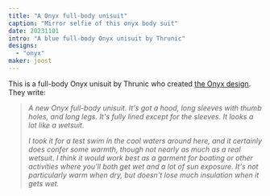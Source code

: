 ```yaml
---
title: "A Onyx full-body unisuit"
caption: "Mirror selfie of this onyx body suit"
date: 20231101
intro: "A blue full-body Onyx unisuit by Thrunic"
designs:
  - "onyx"
maker: joost
---
```


This is a full-body Onyx unisuit by Thrunic who created [the Onyx design](/designs/onyx). They write:

> *A new Onyx full-body unisuit. It's got a hood, long sleeves with thumb holes, and long legs. It's fully lined except for the sleeves. It looks a lot like a wetsuit.*
> 
> *I took it for a test swim in the cool waters around here, and it certainly does confer some warmth, though not nearly as much as a real wetsuit. I think it would work best as a garment for boating or other activities where you'll both get wet and a lot of sun exposure. It's not particularly warm when dry, but doesn't lose much insulation when it gets wet.*


